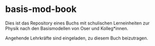 # basis-mod-book
Dies ist das Repository eines Buchs mit schulischen Lerneinheiten zur Physik nach den Basismodellen von Oser und Kolleg*innen.

Angehende Lehrkräfte sind eingeladen, zu diesem Buch beizutragen.
